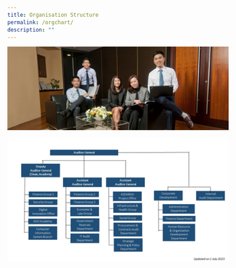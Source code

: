 ```yaml
---
title: Organisation Structure
permalink: /orgchart/
description: ""
---
```

![](/images/PageBanner1.jpg)


![](/images/org%20chart%202023%20-%201%20jul%202023.jpg)